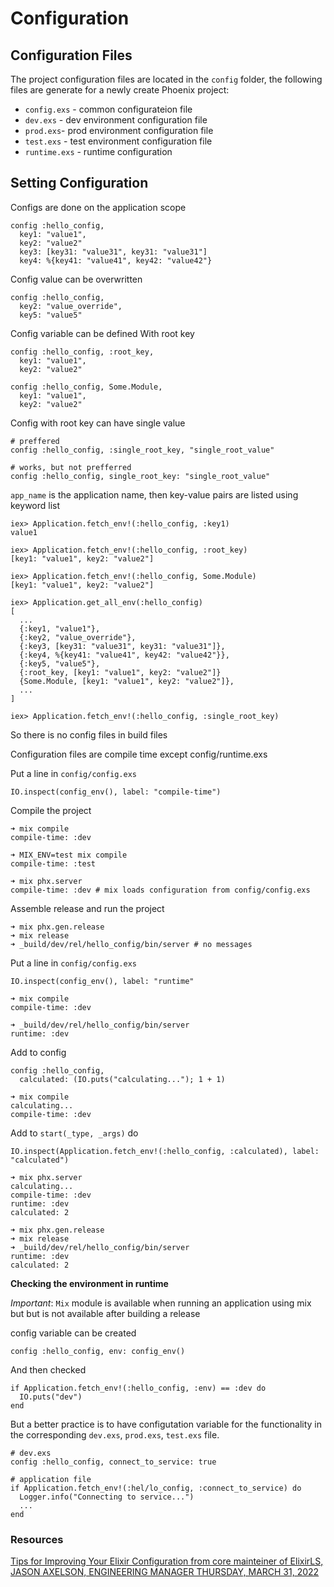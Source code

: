 # Configuration

## Configuration Files

The project configuration files are located in the `config` folder, the following files
are generate for a newly create Phoenix project:

  * `config.exs` - common configurateion file
  * `dev.exs` - dev environment configuration file
  * `prod.exs`- prod environment configuration file
  * `test.exs` - test environment configuration file
  * `runtime.exs` - runtime configuration

## Setting Configuration

Configs are done on the application scope

    config :hello_config,
      key1: "value1",
      key2: "value2"
      key3: [key31: "value31", key31: "value31"]
      key4: %{key41: "value41", key42: "value42"}

Config value can be overwritten

    config :hello_config,
      key2: "value_override",
      key5: "value5"

Config variable can be defined With root key

    config :hello_config, :root_key,
      key1: "value1",
      key2: "value2"

    config :hello_config, Some.Module,
      key1: "value1",
      key2: "value2"

Config with root key can have single value

    # preffered
    config :hello_config, :single_root_key, "single_root_value"

    # works, but not prefferred
    config :hello_config, single_root_key: "single_root_value"

`app_name` is the application name, then key-value pairs are listed using keyword list

    iex> Application.fetch_env!(:hello_config, :key1)
    value1

    iex> Application.fetch_env!(:hello_config, :root_key)
    [key1: "value1", key2: "value2"]

    iex> Application.fetch_env!(:hello_config, Some.Module)
    [key1: "value1", key2: "value2"]

    iex> Application.get_all_env(:hello_config)
    [
      ...
      {:key1, "value1"},
      {:key2, "value_override"},
      {:key3, [key31: "value31", key31: "value31"]},
      {:key4, %{key41: "value41", key42: "value42"}},
      {:key5, "value5"},
      {:root_key, [key1: "value1", key2: "value2"]}
      {Some.Module, [key1: "value1", key2: "value2"]},
      ...
    ]

    iex> Application.fetch_env!(:hello_config, :single_root_key)


So there is no config files in build files

Configuration files are compile time except config/runtime.exs

Put a line in `config/config.exs`

    IO.inspect(config_env(), label: "compile-time")

Compile the project

    ➜ mix compile
    compile-time: :dev

    ➜ MIX_ENV=test mix compile
    compile-time: :test

    ➜ mix phx.server
    compile-time: :dev # mix loads configuration from config/config.exs

Assemble release and run the project

    ➜ mix phx.gen.release
    ➜ mix release
    ➜ _build/dev/rel/hello_config/bin/server # no messages

Put a line in `config/config.exs`

    IO.inspect(config_env(), label: "runtime"

    ➜ mix compile
    compile-time: :dev

    ➜ _build/dev/rel/hello_config/bin/server
    runtime: :dev

Add to config

    config :hello_config,
      calculated: (IO.puts("calculating..."); 1 + 1)

    ➜ mix compile
    calculating...
    compile-time: :dev

Add to `start(_type, _args)` do

    IO.inspect(Application.fetch_env!(:hello_config, :calculated), label: "calculated")

    ➜ mix phx.server
    calculating...
    compile-time: :dev
    runtime: :dev
    calculated: 2

    ➜ mix phx.gen.release
    ➜ mix release
    ➜ _build/dev/rel/hello_config/bin/server
    runtime: :dev
    calculated: 2

**Checking the environment in runtime**

*Important*: `Mix` module is available when running an application using mix but
but is not available after building a release

config variable can be created

    config :hello_config, env: config_env()

And then checked

    if Application.fetch_env!(:hello_config, :env) == :dev do
      IO.puts("dev")
    end

But a better practice is to have configutation variable for the functionality in the corresponding
`dev.exs`, `prod.exs`, `test.exs` file.

    # dev.exs
    config :hello_config, connect_to_service: true

    # application file
    if Application.fetch_env!(:hel/lo_config, :connect_to_service) do
      Logger.info("Connecting to service...")
      ...
    end

### Resources

[Tips for Improving Your Elixir Configuration from core mainteiner of ElixirLS,
JASON AXELSON, ENGINEERING MANAGER THURSDAY, MARCH 31, 2022](https://felt.com/blog/elixir-configuration)


